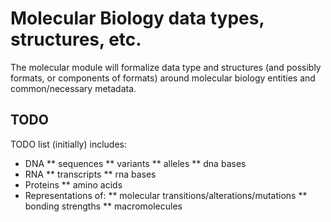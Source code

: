 # Molecular Biology data types, structures, etc.
The molecular module will formalize data type and structures (and possibly
formats, or components of formats) around molecular biology entities and
common/necessary metadata.

## TODO
TODO list (initially) includes:
* DNA
** sequences
** variants
** alleles
** dna bases
* RNA
** transcripts
** rna bases
* Proteins
** amino acids
* Representations of:
** molecular transitions/alterations/mutations
** bonding strengths
** macromolecules
